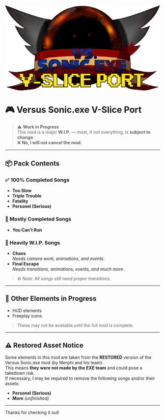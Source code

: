![Oops! Image didn't load! (Insert EXE logo)](dump/exeV.png)

# 🎮 Versus Sonic.exe V-Slice Port

> ⚠️ **Work in Progress**  
> This mod is a major **W.I.P.** — most, if not everything, is **subject to change**.  
> ❌ **No, I will not cancel the mod.**

---

## 📦 Pack Contents

### ✅ 100% Completed Songs
- **Too Slow**
- **Triple Trouble**
- **Fatality**
- **Personel (Serious)**

### 🔧 Mostly Completed Songs
- **You Can't Run**

### 🚧 Heavily W.I.P. Songs
- **Chaos**  
  _Needs camera work, animations, and events._
- **Final Escape**  
  _Needs transitions, animations, events, and much more._

> ⚙️ _Note: All songs still need proper transitions._

---

## 🧩 Other Elements in Progress

- HUD elements  
- Freeplay icons  

> These may not be available until the full mod is complete.

---

## ⚠️ Restored Asset Notice

Some elements in this mod are taken from the **RESTORED** version of the Versus Sonic.exe mod (by Merphi and his team).  
This means **they were not made by the EXE team** and could pose a takedown risk.  
If necessary, I may be required to remove the following songs and/or their assets:

- **Personel (Serious)**
- **More** _(unfinished)_

---

Thanks for checking it out!
